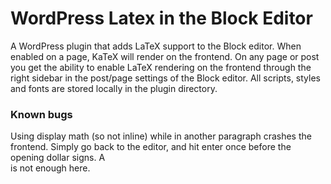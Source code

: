 # WordPress Latex in the Block Editor

A WordPress plugin that adds LaTeX support to the Block editor. When enabled on a page, KaTeX will render on the frontend. On any page or post you get the ability to enable LaTeX rendering on the frontend through the right sidebar in the post/page settings of the Block editor. All scripts, styles and fonts are stored locally in the plugin directory. 

### Known bugs

Using display math (so not inline) while in another paragraph crashes the frontend. Simply go back to the editor, and hit enter once before the opening dollar signs. A <br> is not enough here. 
